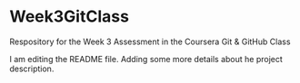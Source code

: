 # Week3GitClass
Respository for the Week 3 Assessment in the Coursera Git &amp; GitHub Class

I am editing the README file. Adding some more details about he project description.
